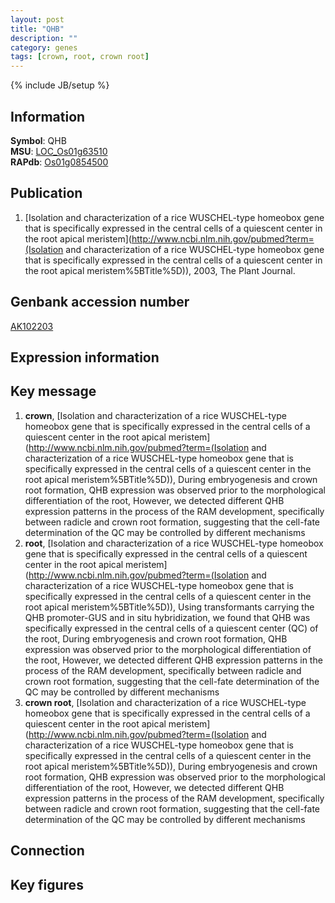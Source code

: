 ```yaml
---
layout: post
title: "QHB"
description: ""
category: genes
tags: [crown, root, crown root]
---
```

{% include JB/setup %}

## Information
__Symbol__: QHB  
__MSU__: [LOC_Os01g63510](http://rice.plantbiology.msu.edu/cgi-bin/ORF_infopage.cgi?orf=LOC_Os01g63510)  
__RAPdb__: [Os01g0854500](http://rapdb.dna.affrc.go.jp/viewer/gbrowse_details/irgsp1?name=Os01g0854500)  

## Publication
1. [Isolation and characterization of a rice WUSCHEL-type homeobox gene that is specifically expressed in the central cells of a quiescent center in the root apical meristem](http://www.ncbi.nlm.nih.gov/pubmed?term=(Isolation and characterization of a rice WUSCHEL-type homeobox gene that is specifically expressed in the central cells of a quiescent center in the root apical meristem%5BTitle%5D)), 2003, The Plant Journal.

## Genbank accession number
[AK102203](http://www.ncbi.nlm.nih.gov/nuccore/AK102203)

## Expression information

## Key message
1. __crown__, [Isolation and characterization of a rice WUSCHEL-type homeobox gene that is specifically expressed in the central cells of a quiescent center in the root apical meristem](http://www.ncbi.nlm.nih.gov/pubmed?term=(Isolation and characterization of a rice WUSCHEL-type homeobox gene that is specifically expressed in the central cells of a quiescent center in the root apical meristem%5BTitle%5D)),  During embryogenesis and crown root formation, QHB expression was observed prior to the morphological differentiation of the root, However, we detected different QHB expression patterns in the process of the RAM development, specifically between radicle and crown root formation, suggesting that the cell-fate determination of the QC may be controlled by different mechanisms
2. __root__, [Isolation and characterization of a rice WUSCHEL-type homeobox gene that is specifically expressed in the central cells of a quiescent center in the root apical meristem](http://www.ncbi.nlm.nih.gov/pubmed?term=(Isolation and characterization of a rice WUSCHEL-type homeobox gene that is specifically expressed in the central cells of a quiescent center in the root apical meristem%5BTitle%5D)),  Using transformants carrying the QHB promoter-GUS and in situ hybridization, we found that QHB was specifically expressed in the central cells of a quiescent center (QC) of the root, During embryogenesis and crown root formation, QHB expression was observed prior to the morphological differentiation of the root, However, we detected different QHB expression patterns in the process of the RAM development, specifically between radicle and crown root formation, suggesting that the cell-fate determination of the QC may be controlled by different mechanisms
3. __crown root__, [Isolation and characterization of a rice WUSCHEL-type homeobox gene that is specifically expressed in the central cells of a quiescent center in the root apical meristem](http://www.ncbi.nlm.nih.gov/pubmed?term=(Isolation and characterization of a rice WUSCHEL-type homeobox gene that is specifically expressed in the central cells of a quiescent center in the root apical meristem%5BTitle%5D)),  During embryogenesis and crown root formation, QHB expression was observed prior to the morphological differentiation of the root, However, we detected different QHB expression patterns in the process of the RAM development, specifically between radicle and crown root formation, suggesting that the cell-fate determination of the QC may be controlled by different mechanisms

## Connection

## Key figures


